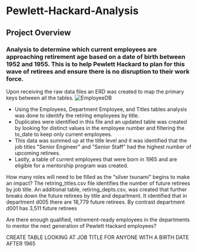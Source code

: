 # Pewlett-Hackard-Analysis
## Project Overview
### Analysis to determine which current employees are approaching retirement age based on a date of birth between 1952 and 1955.  This is to help Pewlett Hackard to plan for this wave of retirees and ensure there is no disruption to their work force.

Upon receiving the raw data files an ERD was created to map the primary keys between all the tables.
![EmployeeDB](https://user-images.githubusercontent.com/95188079/152237909-0581a167-b29c-4238-91ca-45afb62dc5b2.png)

- Using the Employees, Department Employee, and Titles tables analysis was done to identify the retiring employees by title.
- Duplicates were identified in this file and an updated table was created by looking for distinct values in the employee number and filtering the to_date to keep only current employees.
- This data was summed up at the title level and it was identified that the job titles "Senior Engineer" and "Senior Staff" had the highest number of upcoming retirees.
- Lastly, a table of current employees that were born in 1965 and are eligible for a mentorship program was created.

How many roles will need to be filled as the "silver tsunami" begins to make an impact?
The retiring_titles.csv file identifies the number of future retirees by job title.  An additional table, retiring_depts.csv, was created that further breaks down the future retirees by title and department.  It identified that in department d005 there are 18,779 future retirees.  By contrast department d001 has 3,511 future retirees


Are there enough qualified, retirement-ready employees in the departments to mentor the next generation of Pewlett Hackard employees?

CREATE TABLE LOOKING AT JOB TITLE FOR ANYONE WITH A BIRTH DATE AFTER 1965

